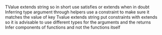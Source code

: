 TValue extends string
so in short use satisfies or extends when in doubt
Inferring type argument through helpers
use a constraint to make sure it matches the value of key
Tvalue extends string
put constraints with extends
so it is advisable to use different types for the arguments and the returns
Infer components of functions and not the functions itself

